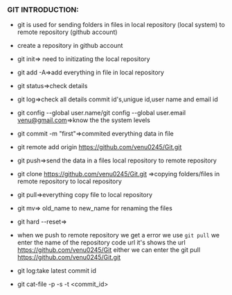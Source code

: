### GIT INTRODUCTION:

* git is used for sending folders in files in local repository (local system) to remote repository (github account)
* create a repository in github account

* git init=> need to initizating the local repository
* git add -A=>add everything in file in local repository
* git status=>check details
* git log=>check all details commit id's,unigue id,user name and email id 
* git config --global user.name<venu>/git config --global user.email <venu@gmail.com>=>know the the system levels
* git commit -m "first"=>commited everything data in file 
* git remote add origin https://github.com/venu0245/Git.git
* git push=>send the data in a files local repository to remote repository 
* git clone https://github.com/venu0245/Git.git =>copying folders/files in remote repository to  local repository
* git pull=>everything copy file to local repository
* git mv=> old_name to new_name for renaming the files
* git hard --reset=>

*  when we push to remote repository we get a error we use `git pull` we enter the name of the repository code url it's shows the url https://github.com/venu0245/Git either we can enter the git pull https://github.com/venu0245/Git.git

* git log:take latest commit id 

* git cat-file -p -s -t <commit_id>

